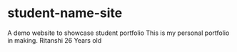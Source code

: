 # student-name-site
A demo website to showcase student portfolio
This is my personal portfolio in making.
Ritanshi
26 Years old

